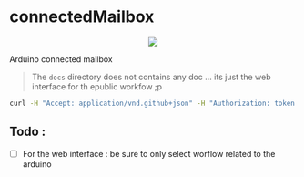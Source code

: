 # connectedMailbox
<p align="center"><img src="https://github.com/lostsh/connectedMailbox/workflows/Arduino%20workflow/badge.svg"></p>

Arduino connected mailbox 

> The `docs` directory does not contains any doc ... its just the web interface for th epublic workfow ;p

```bash
curl -H "Accept: application/vnd.github+json" -H "Authorization: token <TOKEN>" --request POST --data '{"event_type": "do-something", "client_payload": { "content": "Strawberry"}}' https://api.github.com/repos/lostsh/connectedMailbox/dispatches
```

## Todo :
- [ ] For the web interface : be sure to only select worflow related to the arduino 
